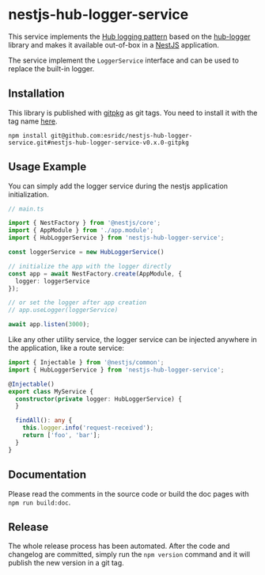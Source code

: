# nestjs-hub-logger-service

This service implements the [Hub logging pattern](https://confluencewikidev.esri.com/x/IIG9Bg) based on the [hub-logger](https://devtopia.esri.com/dc/hub-logger) library and makes it available out-of-box in a [NestJS](https://nestjs.com/) application.

The service implement the `LoggerService` interface and can be used to replace the built-in logger.

## Installation

This library is published with [gitpkg](https://github.com/ramasilveyra/gitpkg) as git tags. You need to install it with the tag name [here](https://github.com/esridc/gitpkg-registry/tags).

```
npm install git@github.com:esridc/nestjs-hub-logger-service.git#nestjs-hub-logger-service-v0.x.0-gitpkg
```

## Usage Example

You can simply add the logger service during the nestjs application initialization.

``` typescript
// main.ts

import { NestFactory } from '@nestjs/core';
import { AppModule } from './app.module';
import { HubLoggerService } from 'nestjs-hub-logger-service';

const loggerService = new HubLoggerService()

// initialize the app with the logger directly
const app = await NestFactory.create(AppModule, {
  logger: loggerService
});

// or set the logger after app creation
// app.useLogger(loggerService)

await app.listen(3000);
```

Like any other utility service, the logger service can be injected anywhere in the application, like a route service:

``` typescript
import { Injectable } from '@nestjs/common';
import { HubLoggerService } from 'nestjs-hub-logger-service';

@Injectable()
export class MyService {
  constructor(private logger: HubLoggerService) {
  }

  findAll(): any {
    this.logger.info('request-received');
    return ['foo', 'bar'];
  }
}
```

## Documentation

Please read the comments in the source code or build the doc pages with `npm run build:doc`.

## Release

The whole release process has been automated. After the code and changelog are committed, simply run the `npm version` command and it will publish the new version in a git tag.